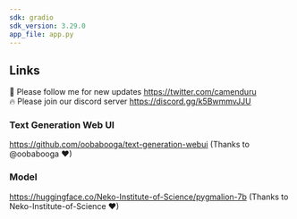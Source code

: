 ```yaml
---
sdk: gradio
sdk_version: 3.29.0
app_file: app.py
---
```


## Links

🐣 Please follow me for new updates https://twitter.com/camenduru <br />
🔥 Please join our discord server https://discord.gg/k5BwmmvJJU

### Text Generation Web UI 

https://github.com/oobabooga/text-generation-webui (Thanks to @oobabooga ❤)

### Model

https://huggingface.co/Neko-Institute-of-Science/pygmalion-7b (Thanks to Neko-Institute-of-Science ❤)